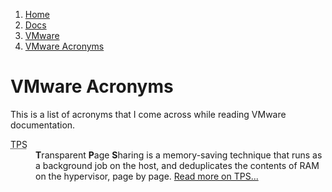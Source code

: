 <!-- -
Title: VMware Acronyms
Description: A list of VMware-related acronyms
First Published: 2014-06-11
- -->

<ol class="breadcrumb" itemprop="breadcrumb">
	<li><a href="/">Home</a></li>
	<li><a href="/docs/">Docs</a></li>
	<li><a href="/docs/vmware/">VMware</a></li>
	<li><a href="/docs/vmware/vmware-acronyms.html">VMware Acronyms</a></li>
</ol>

VMware Acronyms
===============

This is a list of acronyms that I come across while reading VMware 
documentation.

<dl class='dl-horizontal'>

<!-- TPS: Transparent Page Sharing -->
<dt><abbr title='Transparent Page Sharing'>TPS</abbr></dt>
<dd><b>T</b>ransparent <b>P</b>age <b>S</b>haring is a memory-saving 
technique that runs as a background job on the host, and deduplicates 
the contents of RAM on the hypervisor, page by page. <a href='/docs/vmware/transparent-page-sharing.html'>
Read more on TPS...</a></dd>

</dl>
